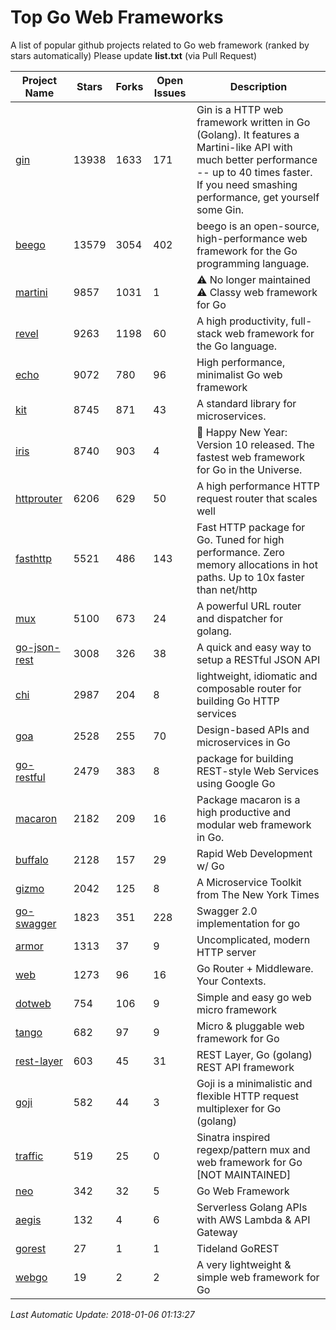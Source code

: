 # Top Go Web Frameworks
A list of popular github projects related to Go web framework (ranked by stars automatically)
Please update **list.txt** (via Pull Request)

| Project Name | Stars | Forks | Open Issues | Description |
| ------------ | ----- | ----- | ----------- | ----------- |
| [gin](https://github.com/gin-gonic/gin) | 13938 | 1633 | 171 | Gin is a HTTP web framework written in Go (Golang). It features a Martini-like API with much better performance -- up to 40 times faster. If you need smashing performance, get yourself some Gin. |
| [beego](https://github.com/astaxie/beego) | 13579 | 3054 | 402 | beego is an open-source, high-performance web framework for the Go programming language. |
| [martini](https://github.com/go-martini/martini) | 9857 | 1031 | 1 | ⚠️ No longer maintained ⚠️  Classy web framework for Go |
| [revel](https://github.com/revel/revel) | 9263 | 1198 | 60 | A high productivity, full-stack web framework for the Go language. |
| [echo](https://github.com/labstack/echo) | 9072 | 780 | 96 | High performance, minimalist Go web framework |
| [kit](https://github.com/go-kit/kit) | 8745 | 871 | 43 | A standard library for microservices. |
| [iris](https://github.com/kataras/iris) | 8740 | 903 | 4 |  :gift: Happy New Year: Version 10 released. The fastest web framework for Go in the Universe. |
| [httprouter](https://github.com/julienschmidt/httprouter) | 6206 | 629 | 50 | A high performance HTTP request router that scales well |
| [fasthttp](https://github.com/valyala/fasthttp) | 5521 | 486 | 143 | Fast HTTP package for Go. Tuned for high performance. Zero memory allocations in hot paths. Up to 10x faster than net/http |
| [mux](https://github.com/gorilla/mux) | 5100 | 673 | 24 | A powerful URL router and dispatcher for golang. |
| [go-json-rest](https://github.com/ant0ine/go-json-rest) | 3008 | 326 | 38 | A quick and easy way to setup a RESTful JSON API |
| [chi](https://github.com/go-chi/chi) | 2987 | 204 | 8 | lightweight, idiomatic and composable router for building Go HTTP services |
| [goa](https://github.com/goadesign/goa) | 2528 | 255 | 70 | Design-based APIs and microservices in Go |
| [go-restful](https://github.com/emicklei/go-restful) | 2479 | 383 | 8 | package for building REST-style Web Services using Google Go |
| [macaron](https://github.com/go-macaron/macaron) | 2182 | 209 | 16 | Package macaron is a high productive and modular web framework in Go. |
| [buffalo](https://github.com/gobuffalo/buffalo) | 2128 | 157 | 29 | Rapid Web Development w/ Go |
| [gizmo](https://github.com/NYTimes/gizmo) | 2042 | 125 | 8 | A Microservice Toolkit from The New York Times |
| [go-swagger](https://github.com/go-swagger/go-swagger) | 1823 | 351 | 228 | Swagger 2.0 implementation for go |
| [armor](https://github.com/labstack/armor) | 1313 | 37 | 9 | Uncomplicated, modern HTTP server |
| [web](https://github.com/gocraft/web) | 1273 | 96 | 16 | Go Router + Middleware. Your Contexts. |
| [dotweb](https://github.com/devfeel/dotweb) | 754 | 106 | 9 | Simple and easy go web micro framework |
| [tango](https://github.com/lunny/tango) | 682 | 97 | 9 | Micro & pluggable web framework for Go |
| [rest-layer](https://github.com/rs/rest-layer) | 603 | 45 | 31 | REST Layer, Go (golang) REST API framework |
| [goji](https://github.com/goji/goji) | 582 | 44 | 3 | Goji is a minimalistic and flexible HTTP request multiplexer for Go (golang) |
| [traffic](https://github.com/pilu/traffic) | 519 | 25 | 0 | Sinatra inspired regexp/pattern mux and web framework for Go [NOT MAINTAINED] |
| [neo](https://github.com/ivpusic/neo) | 342 | 32 | 5 | Go Web Framework |
| [aegis](https://github.com/tmaiaroto/aegis) | 132 | 4 | 6 | Serverless Golang APIs with AWS Lambda & API Gateway |
| [gorest](https://github.com/tideland/gorest) | 27 | 1 | 1 | Tideland GoREST |
| [webgo](https://github.com/bnkamalesh/webgo) | 19 | 2 | 2 | A very lightweight & simple web framework for Go |

*Last Automatic Update: 2018-01-06 01:13:27*